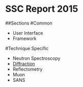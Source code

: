 # SSC Report 2015

##Sections
#Common

- User Interface
- Framework 

#Technique Specific

- Neutron Spectroscopy
- [Diffraction](ssc-diffraction-report.md)
- Reflectometry
- Muon
- SANS 
